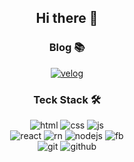 <div align="center">

## Hi there 👋

### Blog 📚
<a href="https://velog.io/@taerin">![velog](https://img.shields.io/badge/velog-21C998?style=for-the-badge&logo=velog&logoColor=white)</a>

### Teck Stack 🛠️
![html](https://img.shields.io/badge/HTML5-E34F26?style=for-the-badge&logo=html5&logoColor=white)
![css](https://img.shields.io/badge/CSS-239120?&style=for-the-badge&logo=css3&logoColor=white)
![js](https://img.shields.io/badge/JavaScript-F7DF1E?style=for-the-badge&logo=JavaScript&logoColor=white)
<br/>
![react](https://img.shields.io/badge/React-1A8ABB?style=for-the-badge&logo=react&logoColor=61DAFB)
![rn](https://img.shields.io/badge/React_Native-20232A?style=for-the-badge&logo=react&logoColor=61DAFB)
![nodejs](https://img.shields.io/badge/Node.js-17B430?style=for-the-badge&logo=node.js&logoColor=white)
![fb](https://img.shields.io/badge/Firebase-FFCA28?style=for-the-badge&logo=firebase&logoColor=black)
<br/>
![git](https://img.shields.io/badge/Git-FF6006?style=for-the-badge&logo=git&logoColor=white)
![github](https://img.shields.io/badge/GitHub-100000?style=for-the-badge&logo=github&logoColor=white)
</div>



<!--
**taetaerin/taetaerin** is a ✨ _special_ ✨ repository because its `README.md` (this file) appears on your GitHub profile.

Here are some ideas to get you started:

- 🔭 I’m currently working on ...
- 🌱 I’m currently learning ...
- 👯 I’m looking to collaborate on ...
- 🤔 I’m looking for help with ...
- 💬 Ask me about ...
- 📫 How to reach me: ...
- 😄 Pronouns: ...
- ⚡ Fun fact: ...
-->
